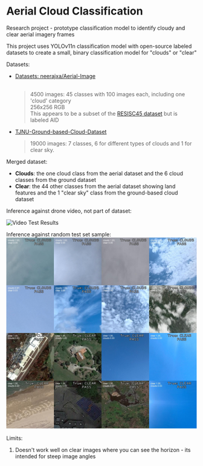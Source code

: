 # Aerial Cloud Classification
Research project - prototype classification model to identify cloudy and clear aerial imagery frames

This project uses YOLOv11n classification model with open-source labeled datasets to create a small, binary classification model for "clouds" or "clear"

Datasets:
  - [Datasets: neerajxa/Aerial-Image](https://huggingface.co/datasets/neerajx0/Aerial-Image)<br><br>
    > 4500 images: 45 classes with 100 images each, including one 'cloud' category<br>
    > 256x256 RGB<br>
    > This appears to be a subset of the [RESISC45 dataset](https://github.com/tensorflow/datasets/blob/master/docs/catalog/resisc45.md) but is labeled AID
  - [TJNU-Ground-based-Cloud-Dataset](https://github.com/shuangliutjnu/TJNU-Ground-based-Cloud-Dataset/tree/main)
    > 19000 images: 7 classes, 6 for different types of clouds and 1 for clear sky.

Merged dataset:
  - **Clouds**: the one cloud class from the aerial dataset and the 6 cloud classes from the ground dataset
  - **Clear**: the 44 other classes from the aerial dataset showing land features and the 1 "clear sky" class from the ground-based cloud dataset

Inference against drone video, not part of dataset:

![Video Test Results](https://github.com/igsxf22/aerial_cloud_classification/blob/main/cloud_class_test_640.gif)

Inference against random test set sample:
![Mosaic Test Results)](https://github.com/igsxf22/aerial_cloud_classification/blob/main/mosaic.jpg)

Limits:
  1. Doesn't work well on clear images where you can see the horizon - its intended for steep image angles
